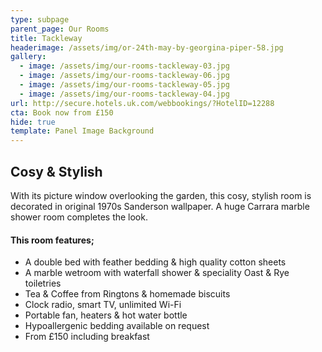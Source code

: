 ```yaml
---
type: subpage
parent_page: Our Rooms
title: Tackleway
headerimage: /assets/img/or-24th-may-by-georgina-piper-58.jpg
gallery:
  - image: /assets/img/our-rooms-tackleway-03.jpg
  - image: /assets/img/our-rooms-tackleway-06.jpg
  - image: /assets/img/our-rooms-tackleway-05.jpg
  - image: /assets/img/our-rooms-tackleway-04.jpg
url: http://secure.hotels.uk.com/webbookings/?HotelID=12288
cta: Book now from £150
hide: true
template: Panel Image Background
---
```

## Cosy & Stylish
With its picture window overlooking the garden, this cosy, stylish room is decorated in original 1970s Sanderson wallpaper. A huge Carrara marble shower room completes the look.

#### This room features; 

* A double bed with feather bedding & high quality cotton sheets
* A marble wetroom with waterfall shower & speciality Oast & Rye toiletries 
* Tea & Coffee from Ringtons & homemade biscuits 
* Clock radio, smart TV, unlimited Wi-Fi
* Portable fan, heaters & hot water bottle
* Hypoallergenic bedding available on request
* From £150 including breakfast
